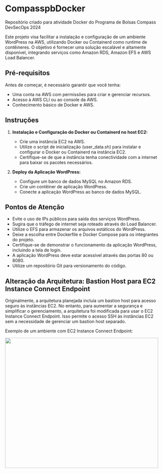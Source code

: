 # CompasspbDocker
Repositório criado para atividade Docker do Programa de Bolsas Compass DevSecOps 2024

Este projeto visa facilitar a instalação e configuração de um ambiente WordPress na AWS, utilizando Docker ou Containerd como runtime de contêineres. O objetivo é fornecer uma solução escalável e altamente disponível, integrando serviços como Amazon RDS, Amazon EFS e AWS Load Balancer.

## Pré-requisitos

Antes de começar, é necessário garantir que você tenha:

- Uma conta na AWS com permissões para criar e gerenciar recursos.
- Acesso à AWS CLI ou ao console da AWS.
- Conhecimento básico de Docker e AWS.

## Instruções

1. **Instalação e Configuração do Docker ou Containerd no host EC2:**
   - Crie uma instância EC2 na AWS.
   - Utilize o script de inicialização (user_data.sh) para instalar e configurar o Docker ou Containerd na instância EC2.
   - Certifique-se de que a instância tenha conectividade com a internet para baixar os pacotes necessários.

2. **Deploy da Aplicação WordPress:**
   - Configure um banco de dados MySQL no Amazon RDS.
   - Crie um contêiner de aplicação WordPress.
   - Conecte a aplicação WordPress ao banco de dados MySQL.



## Pontos de Atenção

- Evite o uso de IPs públicos para saída dos serviços WordPress.
- Sugira que o tráfego de internet seja roteado através do Load Balancer.
- Utilize o EFS para armazenar os arquivos estáticos do WordPress.
- Deixe a escolha entre Dockerfile e Docker Compose para os integrantes do projeto.
- Certifique-se de demonstrar o funcionamento da aplicação WordPress, incluindo a tela de login.
- A aplicação WordPress deve estar acessível através das portas 80 ou 8080.
- Utilize um repositório Git para versionamento do código.



## Alteração da Arquitetura: Bastion Host para EC2 Instance Connect Endpoint

Originalmente, a arquitetura planejada incluía um bastion host para acesso seguro às instâncias EC2. No entanto, para aumentar a segurança e simplificar o gerenciamento, a arquitetura foi modificada para usar o EC2 Instance Connect Endpoint. Isso permite o acesso SSH às instâncias EC2 sem a necessidade de gerenciar um bastion host separado.

Exemplo de um ambiente com EC2 Instance Connect Endpoint:


<img src="https://github.com/Tri3010/CompasspbDocker/assets/94199408/cefc7b65-6435-4ea9-9820-899eeb87d882" width="500" height="425" />









